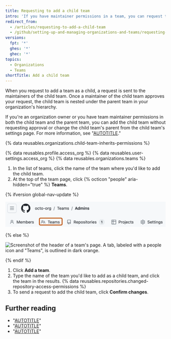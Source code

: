 ```yaml
---
title: Requesting to add a child team
intro: 'If you have maintainer permissions in a team, you can request to nest an existing team under your team in your organization’s hierarchy.'
redirect_from:
  - /articles/requesting-to-add-a-child-team
  - /github/setting-up-and-managing-organizations-and-teams/requesting-to-add-a-child-team
versions:
  fpt: '*'
  ghes: '*'
  ghec: '*'
topics:
  - Organizations
  - Teams
shortTitle: Add a child team
---
```


When you request to add a team as a child, a request is sent to the maintainers of the child team. Once a maintainer of the child team approves your request, the child team is nested under the parent team in your organization's hierarchy.

If you're an organization owner or you have team maintainer permissions in both the child team and the parent team, you can add the child team without requesting approval or change the child team's parent from the child team's settings page. For more information, see "[AUTOTITLE](/organizations/organizing-members-into-teams/moving-a-team-in-your-organizations-hierarchy)."

{% data reusables.organizations.child-team-inherits-permissions %}

{% data reusables.profile.access_org %}
{% data reusables.user-settings.access_org %}
{% data reusables.organizations.teams %}
1. In the list of teams, click the name of the team where you'd like to add the child team.
1. At the top of the team page, click {% octicon "people" aria-hidden="true" %} **Teams**.

{% ifversion global-nav-update %}

   ![Screenshot of the header of a team's page. A tab, labeled with a people icon and "Teams", is outlined in dark orange.](/assets/images/help/teams/teams-tab-global-nav-update.png)

{% else %}

   ![Screenshot of the header of a team's page. A tab, labeled with a people icon and "Teams", is outlined in dark orange.](/assets/images/help/teams/team-teams-tab.png)

{% endif %}
1. Click **Add a team**.
1. Type the name of the team you'd like to add as a child team, and click the team in the results.
{% data reusables.repositories.changed-repository-access-permissions %}
1. To send a request to add the child team, click **Confirm changes**.

## Further reading

- "[AUTOTITLE](/organizations/organizing-members-into-teams/about-teams)"
- "[AUTOTITLE](/organizations/organizing-members-into-teams/moving-a-team-in-your-organizations-hierarchy)"
- "[AUTOTITLE](/organizations/organizing-members-into-teams/requesting-to-add-or-change-a-parent-team)"
